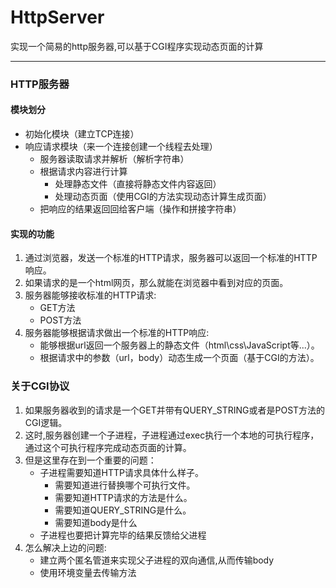 # HttpServer

实现一个简易的http服务器,可以基于CGI程序实现动态页面的计算

****
### HTTP服务器

#### 模块划分
  * 初始化模块（建立TCP连接）
  * 响应请求模块（来一个连接创建一个线程去处理）
    - 服务器读取请求并解析（解析字符串）
    - 根据请求内容进行计算
        - 处理静态文件（直接将静态文件内容返回）
        - 处理动态页面（使用CGI的方法实现动态计算生成页面）
    - 把响应的结果返回回给客户端（操作和拼接字符串）

#### 实现的功能

1. 通过浏览器，发送一个标准的HTTP请求，服务器可以返回一个标准的HTTP响应。
2. 如果请求的是一个html网页，那么就能在浏览器中看到对应的页面。
3. 服务器能够接收标准的HTTP请求:
    - GET方法
    - POST方法
2. 服务器能够根据请求做出一个标准的HTTP响应:
    - 能够根据url返回一个服务器上的静态文件（html\css\JavaScript等...）。
    - 根据请求中的参数（url，body）动态生成一个页面（基于CGI的方法）。

### 关于CGI协议

1. 如果服务器收到的请求是一个GET并带有QUERY_STRING或者是POST方法的CGI逻辑。
2. 这时,服务器创建一个子进程，子进程通过exec执行一个本地的可执行程序，通过这个可执行程序完成动态页面的计算。
3. 但是这里存在到一个重要的问题：
    - 子进程需要知道HTTP请求具体什么样子。
        - 需要知道进行替换哪个可执行文件。
        - 需要知道HTTP请求的方法是什么。
        - 需要知道QUERY_STRING是什么。
        - 需要知道body是什么
    - 子进程也要把计算完毕的结果反馈给父进程
4. 怎么解决上边的问题:
   - 建立两个匿名管道来实现父子进程的双向通信,从而传输body
   - 使用环境变量去传输方法
